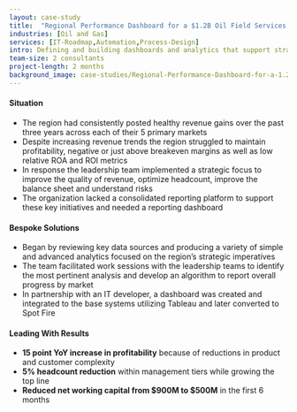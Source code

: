 ```yaml
---
layout: case-study
title:  "Regional Performance Dashboard for a $1.2B Oil Field Services Organization"
industries: [Oil and Gas]
services: [IT-Roadmap,Automation,Process-Design]
intro: Defining and building dashboards and analytics that support strategic initiatives in order to better manage and direct improvements
team-size: 2 consultants
project-length: 2 months
background_image: case-studies/Regional-Performance-Dashboard-for-a-1.2B-Oil-Field-Services-Organization.jpg
---
```


#### Situation
- The region had consistently posted healthy revenue gains over the past three years across each of their 5 primary markets
- Despite increasing revenue trends the region struggled to maintain profitability, negative or just above breakeven margins as well as low relative ROA and ROI metrics
- In response the leadership team implemented a strategic focus to improve the quality of revenue, optimize headcount, improve the balance sheet and understand risks
- The organization lacked a consolidated reporting platform to support these key initiatives and needed a reporting dashboard

#### Bespoke Solutions
- Began by reviewing key data sources and producing a variety of simple and advanced analytics focused on the region’s strategic imperatives
- The team facilitated work sessions with the leadership teams to identify the most pertinent analysis and develop an algorithm to report overall progress by market
- In partnership with an IT developer, a dashboard was created and integrated to the base systems utilizing Tableau and later converted to Spot Fire

#### Leading With Results
- **15 point YoY increase in profitability** because of reductions in product and customer complexity
- **5% headcount reduction** within management tiers while growing the top line
- **Reduced net working capital from $900M to $500M** in the first 6 months
